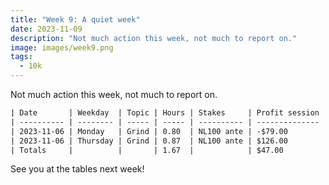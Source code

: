 ```yaml
---
title: "Week 9: A quiet week"
date: 2023-11-09
description: "Not much action this week, not much to report on."
image: images/week9.png
tags: 
  - 10k
---
```


Not much action this week, not much to report on. 
```txt
| Date       | Weekday  | Topic | Hours | Stakes     | Profit session |
| ---------- | -------- | ----- | ----- | ---------- | -------------- |
| 2023-11-06 | Monday   | Grind | 0.80  | NL100 ante | -$79.00        |
| 2023-11-06 | Thursday | Grind | 0.87  | NL100 ante | $126.00        |
| Totals     |          |       | 1.67  |            | $47.00         |
```

See you at the tables next week!
